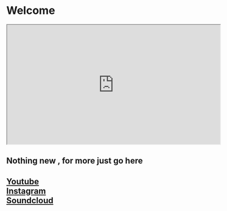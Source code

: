 <h1>Welcome</h1>
<iframe width ='560' height='315' src='https://www.youtube.com/embed/'<script>+"'"+decodeURI($_GET['video'])+' + </script> frameborder='0' allow='accelerometer; autoplay; encrypted-media; gyroscope; picture-in-picture' allowfullscreen></iframe >

<h2>Nothing new , for more just go here</h2>
<h2><a href='https://www.youtube.com/channel/UCR99hpq-MqEr7_w247T6UMA'>Youtube</a><br /><a href='https://www.instagram.com/shoutn95/'>Instagram</a><br />
<a href='https://soundcloud.com/shoutn95'>Soundcloud</a><br /></h2>

<script>document.write(decodeURI($_GET['video']));</script>